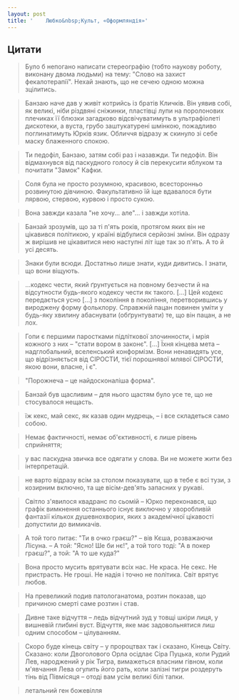 ```yaml
---
layout: post
title: '	Любко&nbsp;Культ, «Оформляндія»'
---
```


## Цитати
>Було б непогано написати стереографію (тобто наукову роботу, виконану двома людьми) на тему: "Слово на захист фекалотерапії". Нехай знають, що не сечею одною можна зцілитись.

>Банзаю наче дав у живіт котрийсь із братів Кличків. Він уявив собі, як великі, ніби різдвяні сніжинки, пластівці лупи на поролонових плечиках її блюзки загадково відсвічуватимуть в ультрафіолеті дискотеки, а вуста, грубо заштукатурені шмінкою, пожадливо поглинатимуть Юрків язик. Обличчя відразу ж скинуло зі себе маску блаженного спокою.

>Ти педофіл, Банзаю, затям собі раз і назавжди. Ти педофіл. Він відмахнувся від паскудного голосу й сів перекусити яблуком та почитати "Замок" Кафки.

>Соля була не просто розумною, красивою, всесторонньо розвинутою дівчиною. Факультативно їй іще вдавалося бути лярвою, стервою, курвою і просто сукою.

>Вона завжди казала "не хочу... але"... і завжди хотіла.

>Банзай зрозумів, що за ті п'ять років, протягом яких він не цікавився політикою, у країні відбулися серйозні зміни. Він одразу ж вирішив не цікавитися нею наступні літ іще так зо п'ять. А то й усі десять.

>Знаки були всюди. Достатньо лише знати, куди дивитись. І знати, що вони віщують.

>...кодекс чести, який ґрунтується на повному безчести й на відсутности будь-якого кодексу чести як такого. [...] Цей кодекс передається усно [...] з покоління в покоління, перетворившись у вироджену форму фольклору. Справжній пацан повинен уміти у будь-яку хвилину абаснувати (обґрунтувати) те, що він пацан, а не лох.

>Гопи є першими паростками підліткової злочинности, і мрія кожного з них – "стати вором в законє". [...] Їхня кінцева мета – надглобальний, вселенський конформізм. Вони ненавидять усе, що відрізняється від СІРОСТИ, тієї порошнявої млявої СІРОСТИ, якою вони, власне, і є".

>"Порожнеча – це найдосконаліша форма".

>Банзай був щасливим – для нього щастям було усе те, що не стосувалося нещасть.

>їж кекс, май секс, як казав один мудрець, – і все складеться само собою.

>Немає фактичності, немає об'єктивності, є лише рівень сприйняття;

>у вас паскудна звичка все одягати у слова. Ви не можете жити без інтерпретацій.

>не варто відразу всім за столом показувати, що в тебе є всі тузи, з козирним включно, та ще вісім-дев'ять запасних у рукаві.

>Світло з'явилося квадранс по сьомій – Юрко переконався, що графік вимкнення останнього існує виключно у хворобливій фантазії кількох душевнохворих, яких з академічної цікавості допустили до вимикачів.

>А той того питає: "Ти в очко граєш?" – вів Кєша, розважаючи Лісуна. – А той: "Ясно! Ше би нє!", а той того тоді: "А в покер граєш?", а той: "А то ше куда?"

>Вона просто мусить врятувати всіх нас. Не краса. Не секс. Не пристрасть. Не гроші. Не надія і точно не політика. Світ врятує любов.

>На превеликий подив патологанатома, розтин показав, що причиною смерті саме розтин і став.

>Дивне таке відчуття – ледь відчутний зуд у товщі шкіри лиця, у вишневій глибині вуст. Відчуття, яке має задовольнятися лиш одним способом – цілуванням.

>Скоро буде кінець світу – у пророцтвах так і сказано, Кінець Світу. Сказано: коли Двоголового Орла осідлає Сіра Пуцька, коли Рудий Лев, народжений у рік Тигра, вимажеться власним гівном, коли м'явчання Лева огулить його рать, коли залізні тигри роздеруть тінь від Півмісяця – отоді вам усім великі білі тапки.

>летальний ген божевілля
